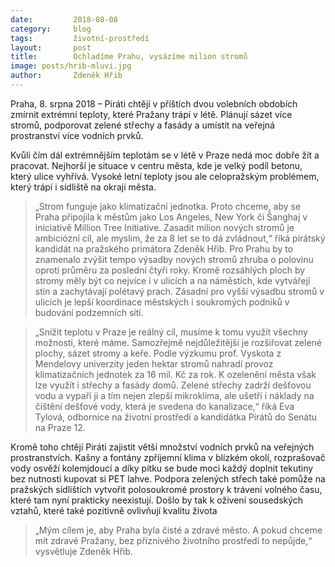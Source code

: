 ```yaml
---
date:         2018-08-08
category:     blog
tags:         životní-prostředí
layout:       post
title:        Ochladíme Prahu, vysázíme milion stromů
image: posts/hrib-mluvi.jpg
author:       Zdeněk Hřib
---
```


Praha, 8. srpna 2018 – Piráti chtějí v příštích dvou volebních obdobích zmírnit extrémní teploty, které Pražany trápí v létě. Plánují sázet více stromů, podporovat zelené střechy a fasády a umístit na veřejná prostranství více vodních prvků.

Kvůli čím dál extrémnějším teplotám se v létě v Praze nedá moc dobře žít a pracovat. Nejhorší je situace v centru města, kde je velký podíl betonu, který ulice vyhřívá. Vysoké letní teploty jsou ale celopražským problémem, který trápí i sídliště na okraji města.

> „Strom funguje jako klimatizační jednotka. Proto chceme, aby se Praha připojila k městům jako Los Angeles, New York či Šanghaj v iniciativě Million Tree Initiative. Zasadit milion nových stromů je ambiciózní cíl, ale myslím, že za 8 let se to dá zvládnout,“ říká pirátský kandidát na pražského primátora Zdeněk Hřib. Pro Prahu by to znamenalo zvýšit tempo výsadby nových stromů zhruba o polovinu oproti průměru za poslední čtyři roky. Kromě rozsáhlých ploch by stromy měly být co nejvíce i v ulicích a na náměstích, kde vytvářejí stín a zachytávají polétavý prach. Zásadní pro vyšší výsadbu stromů v ulicích je lepší koordinace městských i soukromých podniků v budování podzemních sítí. 

> „Snížit teplotu v Praze je reálný cíl, musíme k tomu využít všechny možnosti, které máme. Samozřejmě nejdůležitější je rozšiřovat zelené plochy, sázet stromy a keře. Podle výzkumu prof. Vyskota z Mendelovy univerzity jeden hektar stromů nahradí provoz klimatizačních jednotek za 16 mil. Kč za rok. K ozelenění města však lze využít i střechy a fasády domů. Zelené střechy zadrží dešťovou vodu a vypaří ji a tím nejen zlepší mikroklima, ale ušetří i náklady na čištění dešťové vody, která je svedena do kanalizace,“ říká Eva Tylová, odbornice na životní prostředí a kandidátka Pirátů do Senátu na Praze 12.

Kromě toho chtějí Piráti zajistit větší množství vodních prvků na veřejných prostranstvích. Kašny a fontány zpříjemní klima v blízkém okolí, rozprašovač vody osvěží kolemjdoucí a díky pítku se bude moci každý doplnit tekutiny bez nutnosti kupovat si PET lahve. Podpora zelených střech také pomůže na pražských sídlištích vytvořit polosoukromé prostory k trávení volného času, které tam nyní prakticky neexistují. Došlo by tak k oživení sousedských vztahů, které také pozitivně ovlivňují kvalitu života 

> „Mým cílem je, aby Praha byla čisté a zdravé město. A pokud chceme mít zdravé Pražany, bez příznivého životního prostředí to nepůjde,“ vysvětluje Zdeněk Hřib.
